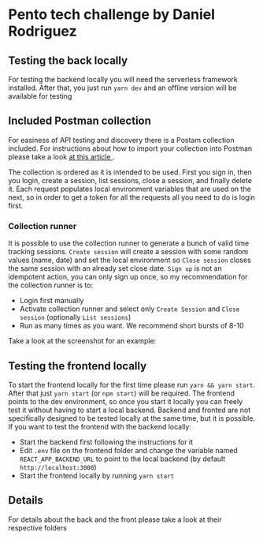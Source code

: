 # Pento tech challenge by Daniel Rodriguez

## Testing the back locally
For testing the backend locally you will need the serverless framework installed.
After that, you just run `yarn dev` and an offline version will be available for testing

## Included Postman collection
For easiness of API testing and discovery there is a Postam collection included.
For instructions about how to import your collection into Postman please take a look [at this article ](https://learning.getpostman.com/docs/postman/collections/data-formats/#importing-postman-data).

The collection is ordered as it is intended to be used. First you sign in, then you login, create a session, list sessions, close a session, and finally delete it.
Each request populates local environment variables that are used on the next, so in order to get a token for all the requests all you need to do is login first.

### Collection runner
It is possible to use the collection runner to generate a bunch of valid time tracking sessions.
`Create session` will create a session with some random values (name, date) and set the local environment so `Close session` closes the same session with an already set close date.
`Sign up` is not an idempotent action, you can only sign up once, so my recommendation for the collection runner is to:
- Login first manually
- Activate collection runner and select only `Create Session` and `Close session` (optionally `List sessions`)
- Run as many times as you want. We recommend short bursts of 8-10

Take a look at the screenshot for an example:

## Testing the frontend locally
To start the frontend locally for the first time please run `yarn && yarn start`. After that just `yarn start` (or `npm start`) will be required. The frontend points to the dev environment, so once you start it locally you can freely test it without having to start a local backend.
Backend and fronted are not specifically designed to be tested locally at the same time, but it is possible.
If you want to test the frontend with the backend locally:
- Start the backend first following the instructions for it
- Edit `.env` file on the frontend folder and change the variable named `REACT_APP_BACKEND_URL` to point to the local backend (by default `http://localhost:3000`)
- Start the frontend locally by running `yarn start`

## Details
For details about the back and the front please take a look at their respective folders